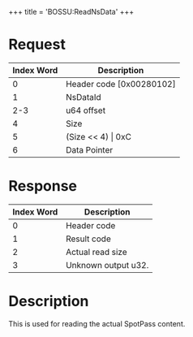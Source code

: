 +++
title = 'BOSSU:ReadNsData'
+++

# Request

| Index Word | Description                |
|------------|----------------------------|
| 0          | Header code \[0x00280102\] |
| 1          | NsDataId                   |
| 2-3        | u64 offset                 |
| 4          | Size                       |
| 5          | (Size \<\< 4) \| 0xC       |
| 6          | Data Pointer               |

# Response

| Index Word | Description         |
|------------|---------------------|
| 0          | Header code         |
| 1          | Result code         |
| 2          | Actual read size    |
| 3          | Unknown output u32. |

# Description

This is used for reading the actual SpotPass content.
